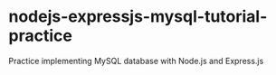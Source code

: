 # nodejs-expressjs-mysql-tutorial-practice
Practice implementing MySQL database with Node.js and Express.js
